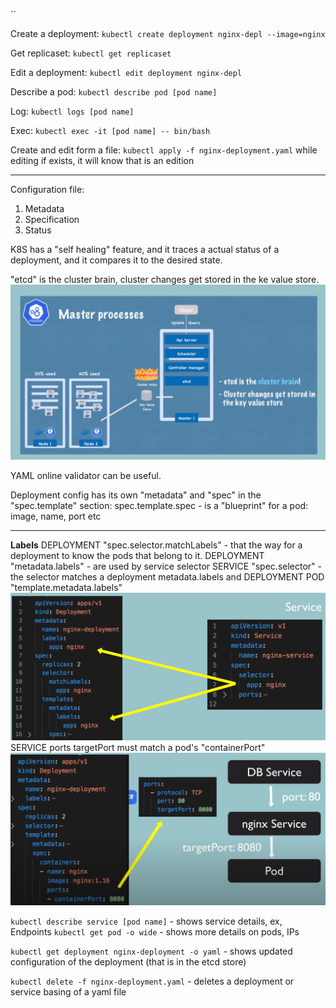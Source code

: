 ``

Create a deployment:
`kubectl create deployment nginx-depl --image=nginx`

Get replicaset:
`kubectl get replicaset`

Edit a deployment:
`kubectl edit deployment nginx-depl`

Describe a pod:
`kubectl describe pod [pod name]`

Log:
`kubectl logs [pod name]`

Exec:
`kubectl exec -it [pod name] -- bin/bash`

Create and edit form a file:
`kubectl apply -f nginx-deployment.yaml`
while editing if exists, it will know that is an edition



-----------------

Configuration file:
1. Metadata
2. Specification
3. Status

K8S has a "self healing" feature, and it traces a actual status of a deployment, and it compares it to the desired state.

"etcd" is the cluster brain, cluster changes get stored in the ke value store.
![img.png](img.png)

YAML online validator can be useful.

Deployment config has its own "metadata" and "spec" in the "spec.template" section:
spec.template.spec - is a "blueprint" for a pod: image, name, port etc

---------------------
**Labels**
DEPLOYMENT "spec.selector.matchLabels" - that the way for a deployment to know the pods that belong to it.
DEPLOYMENT "metadata.labels" - are used by service selector
SERVICE "spec.selector" - the selector matches a deployment metadata.labels and DEPLOYMENT POD "template.metadata.labels"
![img_2.png](img_2.png)
SERVICE ports targetPort must match a pod's "containerPort"
![img_3.png](img_3.png)

`kubectl describe service [pod name]` - shows service details, ex, Endpoints
`kubectl get pod -o wide` - shows more details on pods, IPs

`kubectl get deployment nginx-deployment -o yaml` - shows updated configuration of the deployment (that is in the etcd store)

`kubectl delete -f nginx-deployment.yaml` - deletes a deployment or service basing of a yaml file











